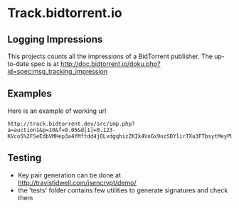 # Track.bidtorrent.io


## Logging Impressions

This projects counts all the impressions of a BidTorrent publisher.
The up-to-date spec is at http://doc.bidtorrent.io/doku.php?id=spec:msg_tracking_impression

## Examples

Here is an example of working url

	http://track.bidtorrent.dev/src/imp.php?a=auction1&p=10&f=0.05&d[1]=0.123-KVco5%2FSeEdbVMHep3a4YMftdd4jOLvdgqhizZKIk4VoGx9ozSDYlirTXa3FTbsytMeyPUL6HZuRwGVVewA4qo7HGe3%2BQGHYRgUb8v%2F2q%2FH26LS%2B8n9dotLc0QVGgIlaNuZG3G08E%2FC2w0MLsALEgqnFpovzhe3nzOapKAZc5XUk%3D

## Testing

- Key pair generation can be done at http://travistidwell.com/jsencrypt/demo/
- the 'tests' folder contains few utilities to generate signatures and check them
